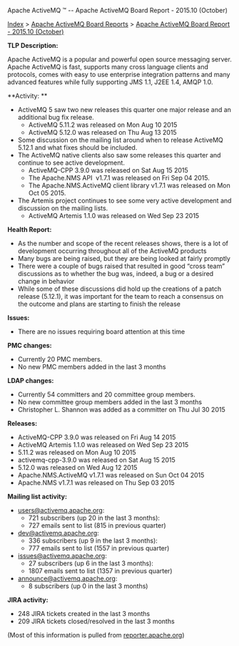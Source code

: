 Apache ActiveMQ ™ -- Apache ActiveMQ Board Report - 2015.10 (October) 

[Index](index.html) > [Apache ActiveMQ Board Reports](apache-activemq-board-reports.html) > [Apache ActiveMQ Board Report - 2015.10 (October)](apache-activemq-board-report-201510-october.html)


**TLP Description:**

Apache ActiveMQ is a popular and powerful open source messaging server. Apache ActiveMQ is fast, supports many cross language clients and protocols, comes with easy to use enterprise integration patterns and many advanced features while fully supporting JMS 1.1, J2EE 1.4, AMQP 1.0.

**Activity: **

*   ActiveMQ 5 saw two new releases this quarter one major release and an additional bug fix release.
    *   ActiveMQ 5.11.2 was released on Mon Aug 10 2015
    *   ActiveMQ 5.12.0 was released on Thu Aug 13 2015
*   Some discussion on the mailing list around when to release ActiveMQ 5.12.1 and what fixes should be included. 
*   The ActiveMQ native clients also saw some releases this quarter and continue to see active development.
    *   ActiveMQ-CPP 3.9.0 was released on Sat Aug 15 2015
    *   The Apache.NMS API  v1.7.1 was released on Fri Sep 04 2015.
    *   The Apache.NMS.ActiveMQ client library v1.7.1 was released on Mon Oct 05 2015.
*   The Artemis project continues to see some very active development and discussion on the mailing lists.
    *   ActiveMQ Artemis 1.1.0 was released on Wed Sep 23 2015

**Health Report:**

*   As the number and scope of the recent releases shows, there is a lot of development occurring throughout all of the ActiveMQ products 
*   Many bugs are being raised, but they are being looked at fairly promptly 
*   There were a couple of bugs raised that resulted in good “cross team” discussions as to whether the bug was, indeed, a bug or a desired change in behavior
*   While some of these discussions did hold up the creations of a patch release (5.12.1), it was important for the team to reach a consensus on the outcome and plans are starting to finish the release

**Issues:**

*   There are no issues requiring board attention at this time

**PMC changes:**

*   Currently 20 PMC members. 
*   No new PMC members added in the last 3 months 

**LDAP changes:**

*   Currently 54 committers and 20 committee group members. 
*   No new committee group members added in the last 3 months 
*   Christopher L. Shannon was added as a committer on Thu Jul 30 2015 

**Releases:**

*   ActiveMQ-CPP 3.9.0 was released on Fri Aug 14 2015 
*   ActiveMQ Artemis 1.1.0 was released on Wed Sep 23 2015 
*   5.11.2 was released on Mon Aug 10 2015 
*   activemq-cpp-3.9.0 was released on Sat Aug 15 2015 
*   5.12.0 was released on Wed Aug 12 2015 
*   Apache.NMS.ActiveMQ v1.7.1 was released on Sun Oct 04 2015 
*   Apache.NMS v1.7.1 was released on Thu Sep 03 2015 

**Mailing list activity:**

*   users@activemq.apache.org: 
    *   721 subscribers (up 20 in the last 3 months): 
    *   727 emails sent to list (815 in previous quarter) 
*   dev@activemq.apache.org: 
    *   336 subscribers (up 9 in the last 3 months): 
    *   777 emails sent to list (1557 in previous quarter) 
*   issues@activemq.apache.org: 
    *   27 subscribers (up 6 in the last 3 months): 
    *   1807 emails sent to list (1357 in previous quarter) 
*   announce@activemq.apache.org: 
    *   8 subscribers (up 0 in the last 3 months) 

**JIRA activity:**

*   248 JIRA tickets created in the last 3 months 
*   209 JIRA tickets closed/resolved in the last 3 months

(Most of this information is pulled from [reporter.apache.org](https://reporter.apache.org/))

